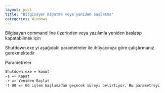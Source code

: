 ```yaml
---
layout: post
title: "Bilgisayar Kapatma veya yeniden başlatma"
categories: Windows
---
```

Bilgisayarı command line üzerinden veya yazılımla yeniden başlatıp kapatabilmek için

Shutdown.exe yi aşağıdaki parametreler ile ihtiyacınıza göre çalıştırmanız gerekmektedir

Parametreler

```sh
Shutdown.exe = komut
-s => Kapat
-r => Yeniden Başlat
-t 00 => 00 işlem başlamadan geçecek süreyi belirtiyor. Bu parametreyi hiç yazmazsak 30 saniye sonra işlem başlar
```
